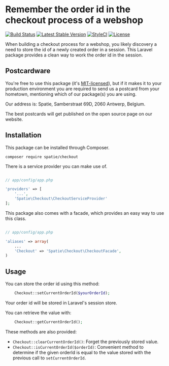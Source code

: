 # Remember the order id in the checkout process of a webshop

[![Build Status](https://secure.travis-ci.org/spatie/checkout.png)](http://travis-ci.org/spatie/checkout)
[![Latest Stable Version](https://poser.pugx.org/spatie/checkout/version.png)](https://packagist.org/packages/spatie/checkout)
[![StyleCI](https://styleci.io/repos/23244021/shield?branch=master)](https://styleci.io/repos/23244021)
[![License](https://poser.pugx.org/spatie/checkout/license.png)](https://packagist.org/packages/spatie/checkout)

When building a checkout process for a webshop, you likely discovery a need to store the id of a newly created order in a session.
This Laravel package provides a clean way to work the order id in the session.

## Postcardware

You're free to use this package (it's [MIT-licensed](LICENSE.md)), but if it makes it to your production environment you are required to send us a postcard from your hometown, mentioning which of our package(s) you are using.

Our address is: Spatie, Samberstraat 69D, 2060 Antwerp, Belgium.

The best postcards will get published on the open source page on our website.

## Installation

This package can be installed through Composer.

```
composer require spatie/checkout
```

There is a service provider you can make use of.

```php

// app/config/app.php

'providers' => [
    '...',
    'Spatie\Checkout\CheckoutServiceProvider'
];
```

This package also comes with a facade, which provides an easy way to use this class.


```php

// app/config/app.php

'aliases' => array(
	...
	'Checkout' => 'Spatie\Checkout\CheckoutFacade',
)
```

## Usage

You can store the order id using this method:

```php
    Checkout::setCurrentOrderId($yourOrderId);
```

Your order id will be stored in Laravel's session store.

You can retrieve the value with:

```php
    Checkout::getCurrentOrderId();
```

These methods are also provided:

* `Checkout::clearCurrentOrderId()`: Forget the previously stored value.
* `Checkout::isCurrentOrderId($orderId)`: Convenient method to determine if the given orderId is equal to the value stored with the previous call to `setCurrentOrderId`.

